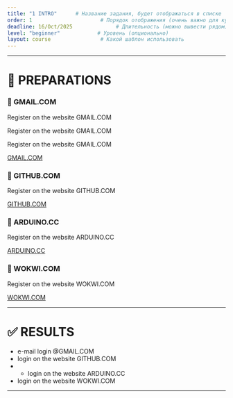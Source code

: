```yaml
---
title: "1 INTRO"      # Название задания, будет отображаться в списке
order: 1                      # Порядок отображения (очень важно для курса)
deadline: 16/Oct/2025              # Длительность (можно вывести рядом)
level: "beginner"            # Уровень (опционально)
layout: course                # Какой шаблон использовать
---
```



---

# 📅 PREPARATIONS



<div class="card">
  <h3>🔑 GMAIL.COM</h3>
  <p>Register on the website GMAIL.COM</p>
  <p>Register on the website GMAIL.COM</p>
  <p>Register on the website GMAIL.COM</p>
  <a href="https://mail.google.com/" class="button">GMAIL.COM</a>
</div>

<div class="card">
  <h3>🔑 GITHUB.COM</h3>
  <p>Register on the website GITHUB.COM</p>
  <a href="https://github.com/)" class="button">GITHUB.COM</a>
</div>

<div class="card">
  <h3>🔑 ARDUINO.CC</h3>
  <p>Register on the website ARDUINO.CC</p>
  <a href="https://login.arduino.cc/login?" class="button">ARDUINO.CC</a>
</div>

<div class="card">
  <h3>🔑 WOKWI.COM</h3>
  <p>Register on the website WOKWI.COM</p>
  <a href="https://wokwi.com/" class="button">WOKWI.COM</a>
</div>

---

# ✅ RESULTS
- e-mail login @GMAIL.COM  
- login on the website GITHUB.COM
- - login on the website ARDUINO.CC
- login on the website WOKWI.COM
  
---
